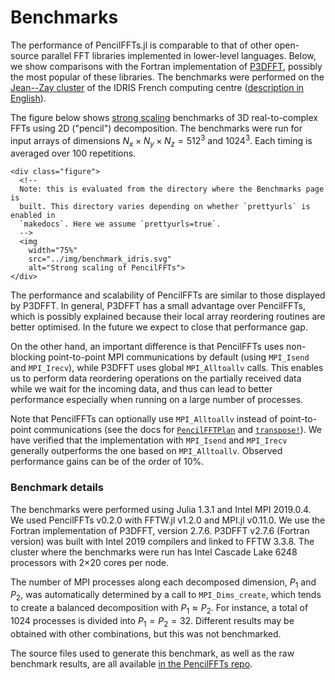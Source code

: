 # Benchmarks

The performance of PencilFFTs.jl is comparable to that of other open-source
parallel FFT libraries implemented in lower-level languages.
Below, we show comparisons with the Fortran implementation of
[P3DFFT](https://www.p3dfft.net/), possibly the most popular of these
libraries.
The benchmarks were performed on the [Jean--Zay
cluster](http://www.idris.fr/jean-zay/jean-zay-presentation.html) of the IDRIS
French computing centre
([description in
English](http://www.idris.fr/eng/jean-zay/cpu/jean-zay-cpu-hw-eng.html)).

The figure below shows [strong
scaling](https://en.wikipedia.org/wiki/Scalability#Weak_versus_strong_scaling)
benchmarks of 3D real-to-complex FFTs using 2D ("pencil") decomposition.
The benchmarks were run for input arrays of dimensions
$N_x × N_y × N_z = 512^3$ and $1024^3$.
Each timing is averaged over 100 repetitions.

```@raw html
<div class="figure">
  <!--
  Note: this is evaluated from the directory where the Benchmarks page is
  built. This directory varies depending on whether `prettyurls` is enabled in
  `makedocs`. Here we assume `prettyurls=true`.
  -->
  <img
    width="75%"
    src="../img/benchmark_idris.svg"
    alt="Strong scaling of PencilFFTs">
</div>
```

The performance and scalability of PencilFFTs are similar to those displayed
by P3DFFT.
In general, P3DFFT has a small advantage over PencilFFTs, which is possibly explained because their local array reordering routines are better optimised.
In the future we expect to close that performance gap.

On the other hand, an important difference is that PencilFFTs uses non-blocking
point-to-point MPI communications by default (using `MPI_Isend` and
`MPI_Irecv`), while P3DFFT uses global `MPI_Alltoallv` calls.
This enables us to perform data reordering operations on the partially received
data while we wait for the incoming data, and thus can lead to better
performance especially when running on a large number of processes.

Note that PencilFFTs can optionally use `MPI_Alltoallv` instead of
point-to-point communications (see the docs for [`PencilFFTPlan`](@ref) and
[`transpose!`](@ref)).
We have verified that the implementation with `MPI_Isend` and `MPI_Irecv` generally
outperforms the one based on `MPI_Alltoallv`.
Observed performance gains can be of the order of 10%.

### Benchmark details

The benchmarks were performed using Julia 1.3.1 and Intel MPI 2019.0.4.
We used PencilFFTs v0.2.0 with FFTW.jl v1.2.0 and MPI.jl v0.11.0.
We use the Fortran implementation of P3DFFT, version 2.7.6.
P3DFFT v2.7.6 (Fortran version) was built with Intel 2019 compilers and linked
to FFTW 3.3.8.
The cluster where the benchmarks were run has Intel Cascade Lake 6248
processors with 2×20 cores per node.

The number of MPI processes along each decomposed dimension, $P_1$ and $P_2$,
was automatically determined by a call to `MPI_Dims_create`,
which tends to create a balanced decomposition with $P_1 ≈ P_2$.
For instance, a total of 1024 processes is divided into $P_1 = P_2 = 32$.
Different results may be obtained with other combinations, but this was not
benchmarked.

The source files used to generate this benchmark, as well as the raw benchmark
results, are all available [in the
PencilFFTs repo](https://github.com/jipolanco/PencilFFTs.jl/tree/master/benchmarks/clusters/idris.jean_zay).
